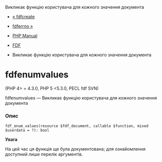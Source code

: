 Викликає функцію користувача для кожного значення документа

-   [« fdfcreate](function.fdf-create.html)
    
-   [fdferrno »](function.fdf-errno.html)
    
-   [PHP Manual](index.html)
    
-   [FDF](ref.fdf.html)
    
-   Викликає функцію користувача для кожного значення документа
    

# fdfenumvalues

(PHP 4> = 4.3.0, PHP 5 <5.3.0, PECL fdf SVN)

fdfenumvalues ​​— Викликає функцію користувача для кожного значення документа

### Опис

```methodsynopsis
fdf_enum_values(resource $fdf_document, callable $function, mixed $userdata = ?): bool
```

**Увага**

На цей час ця функція ще була документована; для ознайомлення доступний лише перелік аргументів.